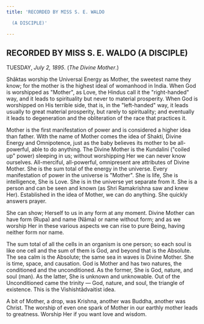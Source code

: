 ```yaml
---
title: 'RECORDED BY MISS S. E. WALDO

  (A DISCIPLE)'

---
```





  

## RECORDED BY MISS S. E. WALDO (A DISCIPLE)

TUESDAY, *July 2, 1895*. (*The Divine Mother*.)

Shâktas worship the Universal Energy as Mother, the sweetest name they
know; for the mother is the highest ideal of womanhood in India. When
God is worshipped as "Mother", as Love, the Hindus call it the
"right-handed" way, and it leads to spirituality but never to material
prosperity. When God is worshipped on His terrible side, that is, in the
"left-handed" way, it leads usually to great material prosperity, but
rarely to spirituality; and eventually it leads to degeneration and the
obliteration of the race that practices it.

Mother is the first manifestation of power and is considered a higher
idea than father. With the name of Mother comes the idea of Shakti,
Divine Energy and Omnipotence, just as the baby believes its mother to
be all-powerful, able to do anything. The Divine Mother is the Kundalini
("coiled up" power) sleeping in us; without worshipping Her we can never
know ourselves. All-merciful, all-powerful, omnipresent are attributes
of Divine Mother. She is the sum total of the energy in the universe.
Every manifestation of power in the universe is "Mother". She is life,
She is intelligence, She is Love. She is in the universe yet separate
from it. She is a person and can be seen and known (as Shri Ramakrishna
saw and knew Her). Established in the idea of Mother, we can do
anything. She quickly answers prayer.

She can show; Herself to us in any form at any moment. Divine Mother can
have form (Rupa) and name (Nâma) or name without form; and as we worship
Her in these various aspects we can rise to pure Being, having neither
form nor name.

The sum total of all the cells in an organism is one person; so each
soul is like one cell and the sum of them is God, and beyond that is the
Absolute. The sea calm is the Absolute; the same sea in waves is Divine
Mother. She is time, space, and causation. God is Mother and has two
natures, the conditioned and the unconditioned. As the former, She is
God, nature, and soul (man). As the latter, She is unknown and
unknowable. Out of the Unconditioned came the trinity — God, nature, and
soul, the triangle of existence. This is the Vishishtâdvaitist idea.

A bit of Mother, a drop, was Krishna, another was Buddha, another was
Christ. The worship of even one spark of Mother in our earthly mother
leads to greatness. Worship Her if you want love and wisdom.


